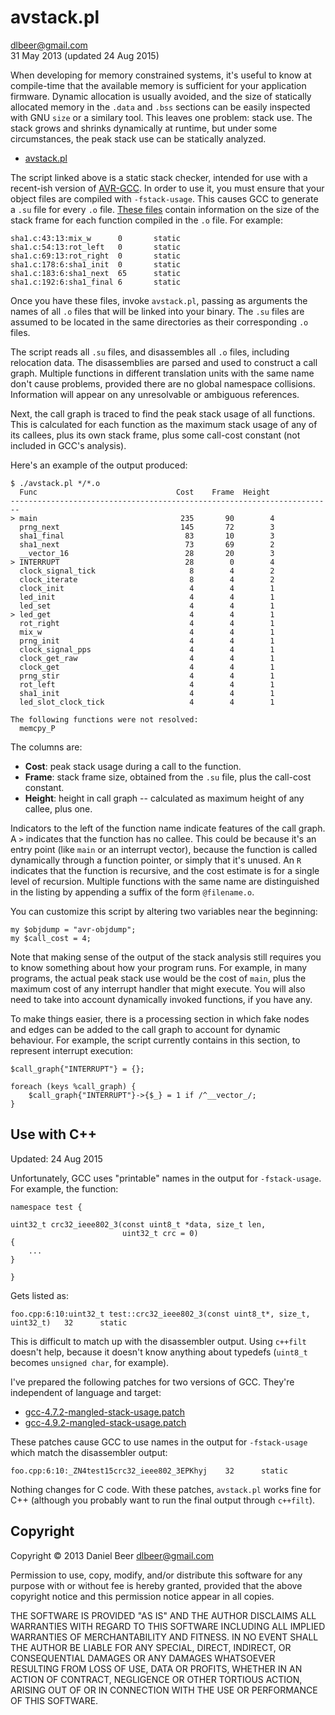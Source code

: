 # avstack.pl

dlbeer@gmail.com  
31 May 2013 (updated 24 Aug 2015)

When developing for memory constrained systems, it's useful to know at compile-time that the available memory is sufficient for your application firmware. Dynamic allocation is usually avoided, and the size of statically allocated memory in the `.data` and `.bss` sections can be easily inspected with GNU `size` or a similary tool. This leaves one problem: stack use. The stack grows and shrinks dynamically at runtime, but under some circumstances, the peak stack use can be statically analyzed.

*   [avstack.pl](avstack.pl)

The script linked above is a static stack checker, intended for use with a recent-ish version of [AVR-GCC](http://gcc.gnu.org/wiki/avr-gcc). In order to use it, you must ensure that your object files are compiled with `-fstack-usage`. This causes GCC to generate a `.su` file for every `.o` file. [These files](http://gcc.gnu.org/onlinedocs/gnat_ugn_unw/Static-Stack-Usage-Analysis.html) contain information on the size of the stack frame for each function compiled in the `.o` file. For example:

    sha1.c:43:13:mix_w      0       static
    sha1.c:54:13:rot_left   0       static
    sha1.c:69:13:rot_right  0       static
    sha1.c:178:6:sha1_init  0       static
    sha1.c:183:6:sha1_next  65      static
    sha1.c:192:6:sha1_final 6       static

Once you have these files, invoke `avstack.pl`, passing as arguments the names of all `.o` files that will be linked into your binary. The `.su` files are assumed to be located in the same directories as their corresponding `.o` files.

The script reads all `.su` files, and disassembles all `.o` files, including relocation data. The disassemblies are parsed and used to construct a call graph. Multiple functions in different translation units with the same name don't cause problems, provided there are no global namespace collisions. Information will appear on any unresolvable or ambiguous references.

Next, the call graph is traced to find the peak stack usage of all functions. This is calculated for each function as the maximum stack usage of any of its callees, plus its own stack frame, plus some call-cost constant (not included in GCC's analysis).

Here's an example of the output produced:

    $ ./avstack.pl */*.o
      Func                               Cost    Frame  Height
    ------------------------------------------------------------------------
    > main                                235       90        4
      prng_next                           145       72        3
      sha1_final                           83       10        3
      sha1_next                            73       69        2
      __vector_16                          28       20        3
    > INTERRUPT                            28        0        4
      clock_signal_tick                     8        4        2
      clock_iterate                         8        4        2
      clock_init                            4        4        1
      led_init                              4        4        1
      led_set                               4        4        1
    > led_get                               4        4        1
      rot_right                             4        4        1
      mix_w                                 4        4        1
      prng_init                             4        4        1
      clock_signal_pps                      4        4        1
      clock_get_raw                         4        4        1
      clock_get                             4        4        1
      prng_stir                             4        4        1
      rot_left                              4        4        1
      sha1_init                             4        4        1
      led_slot_clock_tick                   4        4        1

    The following functions were not resolved:
      memcpy_P

The columns are:

*   **Cost**: peak stack usage during a call to the function.
*   **Frame**: stack frame size, obtained from the `.su` file, plus the call-cost constant.
*   **Height**: height in call graph -- calculated as maximum height of any callee, plus one.

Indicators to the left of the function name indicate features of the call graph. A `>` indicates that the function has no callee. This could be because it's an entry point (like `main` or an interrupt vector), because the function is called dynamically through a function pointer, or simply that it's unused. An `R` indicates that the function is recursive, and the cost estimate is for a single level of recursion. Multiple functions with the same name are distinguished in the listing by appending a suffix of the form `@filename.o`.

You can customize this script by altering two variables near the beginning:

    my $objdump = "avr-objdump";
    my $call_cost = 4;

Note that making sense of the output of the stack analysis still requires you to know something about how your program runs. For example, in many programs, the actual peak stack use would be the cost of `main`, plus the maximum cost of any interrupt handler that might execute. You will also need to take into account dynamically invoked functions, if you have any.

To make things easier, there is a processing section in which fake nodes and edges can be added to the call graph to account for dynamic behaviour. For example, the script currently contains in this section, to represent interrupt execution:

    $call_graph{"INTERRUPT"} = {};

    foreach (keys %call_graph) {
        $call_graph{"INTERRUPT"}->{$_} = 1 if /^__vector_/;
    }

## Use with C++

Updated: 24 Aug 2015

Unfortunately, GCC uses "printable" names in the output for `-fstack-usage`. For example, the function:

    namespace test {

    uint32_t crc32_ieee802_3(const uint8_t *data, size_t len,
                             uint32_t crc = 0)
    {
        ...
    }

    }

Gets listed as:

    foo.cpp:6:10:uint32_t test::crc32_ieee802_3(const uint8_t*, size_t, uint32_t)   32      static

This is difficult to match up with the disassembler output. Using `c++filt` doesn't help, because it doesn't know anything about typedefs (`uint8_t` becomes `unsigned char`, for example).

I've prepared the following patches for two versions of GCC. They're independent of language and target:

*   [gcc-4.7.2-mangled-stack-usage.patch](../downloads/gcc-4.7.2-mangled-stack-usage.patch)
*   [gcc-4.9.2-mangled-stack-usage.patch](../downloads/gcc-4.9.2-mangled-stack-usage.patch)

These patches cause GCC to use names in the output for `-fstack-usage` which match the disassembler output:

    foo.cpp:6:10:_ZN4test15crc32_ieee802_3EPKhyj    32      static

Nothing changes for C code. With these patches, `avstack.pl` works fine for C++ (although you probably want to run the final output through `c++filt`).

## Copyright

Copyright © 2013 Daniel Beer dlbeer@gmail.com

>

Permission to use, copy, modify, and/or distribute this software for any purpose with or without fee is hereby granted, provided that the above copyright notice and this permission notice appear in all copies.

THE SOFTWARE IS PROVIDED "AS IS" AND THE AUTHOR DISCLAIMS ALL WARRANTIES WITH REGARD TO THIS SOFTWARE INCLUDING ALL IMPLIED WARRANTIES OF MERCHANTABILITY AND FITNESS. IN NO EVENT SHALL THE AUTHOR BE LIABLE FOR ANY SPECIAL, DIRECT, INDIRECT, OR CONSEQUENTIAL DAMAGES OR ANY DAMAGES WHATSOEVER RESULTING FROM LOSS OF USE, DATA OR PROFITS, WHETHER IN AN ACTION OF CONTRACT, NEGLIGENCE OR OTHER TORTIOUS ACTION, ARISING OUT OF OR IN CONNECTION WITH THE USE OR PERFORMANCE OF THIS SOFTWARE.
